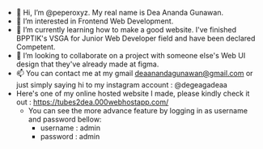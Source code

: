 - 👋 Hi, I’m @peperoxyz. My real name is Dea Ananda Gunawan.
- 👀 I’m interested in Frontend Web Development.
- 🌱 I’m currently learning how to make a good website. I've finished BPPTIK's VSGA for Junior Web Developer field and have been declared Competent.
- 💞️ I’m looking to collaborate on a project with someone else's Web UI design that they've already made at figma. 
- 📫 You can contact me at my gmail deaanandagunawan@gmail.com or just simply saying hi to my instagram account : @degeagadeaa
- Here's one of my online hosted website I made, please kindly check it out : https://tubes2dea.000webhostapp.com/
  - You can see the more advance feature by logging in as username and password bellow:
    - username : admin
    - password : admin
